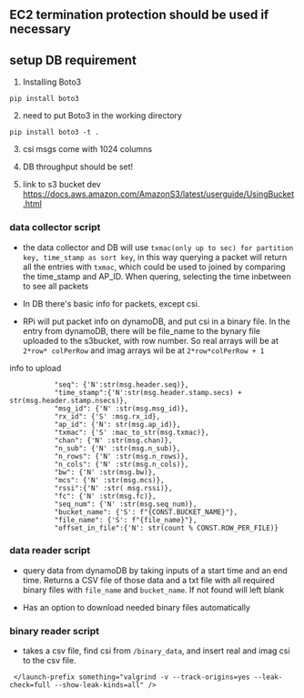 ## EC2 termination protection should be used if necessary

## setup DB requirement
1. Installing Boto3
```
pip install boto3
```
2. need to put Boto3 in the working directory 

```
pip install boto3 -t .
```

3. csi msgs come with 1024 columns

4. DB throughput should be set!

5. link to s3 bucket dev https://docs.aws.amazon.com/AmazonS3/latest/userguide/UsingBucket.html


### data collector script

 - the data collector and DB will use `txmac(only up to sec) for partition key, time_stamp as sort key`, in this way querying a packet will return all the entries with `txmac`, which could be used to joined by comparing the time_stamp and AP_ID. When quering, selecting the time inbetween to see all packets

 - In DB there's basic info for packets, except csi.

 - RPi will put packet info on dynamoDB, and put csi in a binary file. In the entry from dynamoDB, there will be file_name to the bynary file uploaded to the s3bucket, with row number. So real arrays will be at `2*row* colPerRow` and imag arrays wil be at `2*row*colPerRow + 1`

info to upload
 ```
            "seq": {'N':str(msg.header.seq)},
            "time_stamp":{'N':str(msg.header.stamp.secs) + str(msg.header.stamp.nsecs)},
            "msg_id": {'N' :str(msg.msg_id)}, 
            "rx_id": {'S' :msg.rx_id},  
            "ap_id": {'N': str(msg.ap_id)},
            "txmac": {'S' :mac_to_str(msg.txmac)},
            "chan": {'N' :str(msg.chan)},
            "n_sub": {'N' :str(msg.n_sub)},
            "n_rows": {'N' :str(msg.n_rows)},
            "n_cols": {'N' :str(msg.n_cols)},
            "bw": {'N' :str(msg.bw)},
            "mcs": {'N' :str(msg.mcs)},
            "rssi":{'N' :str( msg.rssi)},
            "fc": {'N' :str(msg.fc)},
            "seq_num": {'N' :str(msg.seq_num)},
            "bucket_name": {'S': f"{CONST.BUCKET_NAME}"},
            "file_name": {'S': f"{file_name}"},
            "offset_in_file":{'N': str(count % CONST.ROW_PER_FILE)}

 ```


 ### data reader script
 - query data from dynamoDB by taking inputs of a start time and an end time. Returns a CSV file of those data and a txt file with all required binary files with `file_name` and `bucket_name`. If not found will left blank

 - Has an option to download needed binary files automatically 

 ### binary reader script 
 - takes a csv file, find csi from `/binary_data`, and insert real and imag csi to the csv file. 


 ` </launch-prefix something="valgrind -v --track-origins=yes --leak-check=full --show-leak-kinds=all" />`

